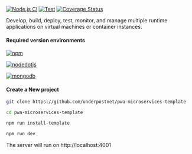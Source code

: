 [![Node.js CI](https://github.com/underpostnet/engine/actions/workflows/docker-image.yml/badge.svg?branch=master)](https://github.com/underpostnet/engine/actions/workflows/docker-image.yml) [![Test](https://github.com/underpostnet/engine/actions/workflows/coverall.yml/badge.svg?branch=master)](https://github.com/underpostnet/engine/actions/workflows/coverall.yml) [![Coverage Status](https://coveralls.io/repos/github/underpostnet/engine/badge.svg?branch=master)](https://coveralls.io/github/underpostnet/engine?branch=master)

Develop, build, deploy, test, monitor, and manage multiple runtime applications on virtual machines or container instances.

#### Required version environments

<a href='https://www.npmjs.com/package/npm/v/10.2.3' target="_blank"><img alt='npm' src='https://img.shields.io/badge/npm_>= v10.2.3-100000?style=flat&logo=npm&logoColor=white&labelColor=CB3837&color=727273'/></a>

<a href='https://nodejs.org/download/release/v21.2.0/' target="_blank"><img alt='nodedotjs' src='https://img.shields.io/badge/node_>= v21.2.0-100000?style=flat&logo=nodedotjs&logoColor=white&labelColor=5FA04E&color=727273'/></a>

<a href='https://pgp.mongodb.com/' target="_blank"><img alt='mongodb' src='https://img.shields.io/badge/mongodb_server >= v7.0-100000?style=flat&logo=mongodb&logoColor=white&labelColor=47A248&color=727273'/></a>

<!-- #### Optional version environments -->
<!-- https://kapasia-dev-ed.my.site.com/Badges4Me/s/ -->
<!-- https://simpleicons.org/ -->

#### Create a New project

```bash
git clone https://github.com/underpostnet/pwa-microservices-template
```

```bash
cd pwa-microservices-template
```

```bash
npm run install-template
```

```bash
npm run dev
```

The server will run on http://localhost:4001
